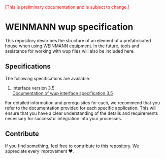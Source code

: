<span style="color:red">[This is preliminary documentation and is subject to change.] </span>

# WEINMANN wup specification

This repository describes the structure of an element of a prefabricated house when using WEINMANN equipment.
In the future, tools and assistance for working with wup files will also be included here.

## Specifications

The following specifications are available.

1. Interface version 3.5<br> 
   [Documentation of wup interface specification 3.5](./Documentation/Interface_version_3_5.pdf)

For detailed information and prerequisites for each, we recommend that you refer to the documentation provided for each specific application. This will ensure that you have a clear understanding of the details and requirements necessary for successful integration into your processes.

## Contribute

If you find something, feel free to contribute to this repository. We appreciate every improvement ❤️.